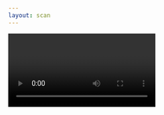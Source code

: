```yaml
---
layout: scan
---
```

<video id="qr_video"></video>
<script>
    let qrScanned = false;
    const qrScanner = new QrScanner(
        qr_video,
        result => {
            if(!qrScanned){
                location.href = result.data;
                qrScanned = true;
            }
        },
        {
        onDecodeError: error => {
            // camQrResult.textContent = error;
            // camQrResult.style.color = 'inherit';
        },
        highlightScanRegion: true,
        highlightCodeOutline: true
        }
    );
    qrScanner.start();
</script>